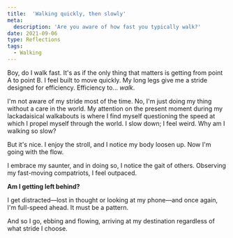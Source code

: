 ```yaml
---
title:  'Walking quickly, then slowly'
meta: 
  description: 'Are you aware of how fast you typically walk?'
date: 2021-09-06
type: Reflections
tags:
  - Walking
---
```


Boy, do I walk fast. It's as if the only thing that matters is getting from point A to point B. I feel built to move quickly. My long legs give me a stride designed for efficiency. Efficiency to... *walk*.

I'm not aware of my stride most of the time. No, I'm just doing my thing without a care in the world. My attention on the present moment during my lackadaisical walkabouts is where I find myself questioning the speed at which I propel myself through the world. I slow down; I feel weird. Why am I walking so slow?

But it's nice. I enjoy the stroll, and I notice my body loosen up. Now I'm going with the flow.

I embrace my saunter, and in doing so, I notice the gait of others. Observing my fast-moving compatriots, I feel outpaced. 

**Am I getting left behind?**

I get distracted—lost in thought or looking at my phone—and once again, I'm full-speed ahead. It must be a pattern.

And so I go, ebbing and flowing, arriving at my destination regardless of what stride I choose.